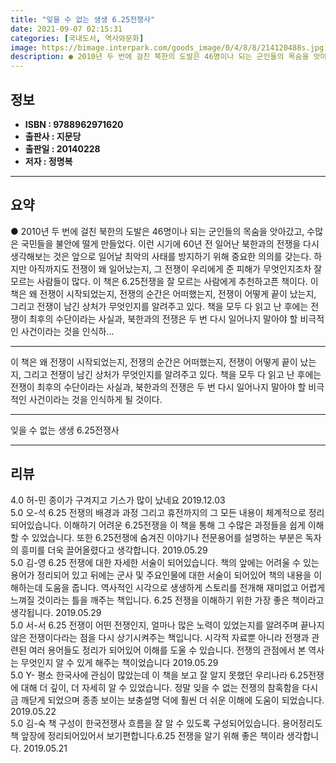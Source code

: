 ```yaml
---
title: "잊을 수 없는 생생 6.25전쟁사"
date: 2021-09-07 02:15:31
categories: [국내도서, 역사와문화]
image: https://bimage.interpark.com/goods_image/0/4/8/8/214120488s.jpg
description: ● 2010년 두 번에 걸친 북한의 도발은 46명이나 되는 군인들의 목숨을 앗아갔고, 수많은 국민들을 불안에 떨게 만들었다. 이런 시기에 60년 전 일어난 북한과의 전쟁을 다시 생각해보는 것은 앞으로 일어날 최악의 사태를 방지하기 위해 중요한 의의를 갖는다. 하지만 아직까지도 전쟁이
---
```


## **정보**

- **ISBN : 9788962971620**
- **출판사 : 지문당**
- **출판일 : 20140228**
- **저자 : 정명복**

------



## **요약**

●  2010년 두 번에 걸친 북한의 도발은 46명이나 되는 군인들의 목숨을 앗아갔고, 수많은 국민들을 불안에 떨게 만들었다. 이런 시기에 60년 전 일어난 북한과의 전쟁을 다시 생각해보는 것은 앞으로 일어날 최악의 사태를 방지하기 위해 중요한 의의를 갖는다. 하지만 아직까지도 전쟁이 왜 일어났는지, 그 전쟁이 우리에게 준 피해가 무엇인지조차 잘 모르는 사람들이 많다. 이 책은 6.25전쟁을 잘 모르는 사람에게 추천하고픈 책이다. 이 책은 왜 전쟁이 시작되었는지, 전쟁의 순간은 어떠했는지, 전쟁이 어떻게 끝이 났는지, 그리고 전쟁이 남긴 상처가 무엇인지를 알려주고 있다. 책을 모두 다 읽고 난 후에는 전쟁이 최후의 수단이라는 사실과, 북한과의 전쟁은 두 번 다시 일어나지 말아야 할 비극적인 사건이라는 것을 인식하...

------

이 책은 왜 전쟁이 시작되었는지, 전쟁의 순간은 어떠했는지, 전쟁이 어떻게 끝이 났는지, 그리고 전쟁이 남긴 상처가 무엇인지를 알려주고 있다. 책을 모두 다 읽고 난 후에는 전쟁이 최후의 수단이라는 사실과, 북한과의 전쟁은 두 번 다시 일어나지 말아야 할 비극적인 사건이라는 것을 인식하게 될 것이다.

------


잊을 수 없는 생생 6.25전쟁사 

------


## **리뷰** 

4.0 허-민 종이가 구겨지고 기스가 많이 났네요 2019.12.03 <br/>5.0 오-석 6.25 전쟁의 배경과 과정 그리고 휴전까지의 그 모든 내용이 체계적으로 정리되어있습니다. 이해하기 어려운 6.25전쟁을 이 책을 통해 그 수많은 과정들을 쉽게 이해할 수 있었습니다. 또한 6.25전쟁에 숨겨진 이야기나 전문용어를 설명하는 부분은 독자의 흥미를 더욱 끌어올렸다고 생각합니다. 2019.05.29 <br/>5.0 김-영 6.25 전쟁에 대한 자세한 서술이 되어있습니다. 책의 앞에는 어려울 수 있는 용어가 정리되어 있고 뒤에는 군사 및 주요인물에 대한 서술이 되어있어 책의 내용을 이해하는데 도움을 줍니다. 역사적인 시각으로 생생하게 스토리를 전개해 재미없고 어렵게 느껴질 것이라는 틀을 깨주는 책입니다. 6.25 전쟁을 이해하기 위한 가장 좋은 책이라고 생각됩니다. 2019.05.29 <br/>5.0 서-서 6.25 전쟁이 어떤 전쟁인지, 얼마나 많은 노력이 있었는지를 알려주며 끝나지 않은 전쟁이다라는 점을 다시 상기시켜주는 책입니다. 시각적 자료뿐 아니라 전쟁과 관련된 여러 용어들도 정리가 되어있어 이해를 도울 수 있습니다. 전쟁의 관점에서 본 역사는 무엇인지 알 수 있게 해주는 책이었습니다 2019.05.29 <br/>5.0 Y- 평소 한국사에 관심이 많았는데 이 책을 보고 잘 알지 못했던 우리나라 6.25전쟁에 대해 더 깊이, 더 자세히 알 수 있었습니다. 정말 잊을 수 없는 전쟁의 참혹함을 다시금 깨닫게 되었으며 종종 보이는 보충설명 덕에 훨씬 더 쉬운 이해에 도움이 되었습니다. 2019.05.22 <br/>5.0 김-숙 책 구성이 한국전쟁사 흐름을 잘 알 수 있도록 구성되어있습니다. 용어정리도 책 앞장에 정리되어있어서 보기편합니다.6.25 전쟁을 알기 위해 좋은 책이라 생각합니다. 2019.05.21 <br/>